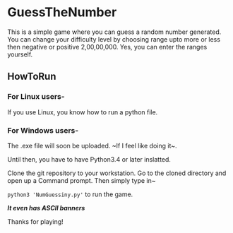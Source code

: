 # GuessTheNumber

This is a simple game where you can guess a random number generated.
You can change your difficulty level by choosing range upto more or less then negative or positive 2,00,00,000. 
Yes, you can enter the ranges yourself.

## HowToRun
### For Linux users- 
  If you use Linux, you know how to run a python file.
### For Windows users- 
  The .exe file will soon be uploaded. ~If I feel like doing it~.
  
Until then, you have to have Python3.4 or later inslatted.

Clone the git repository to your workstation. 
Go to the cloned directory and open up a Command prompt.
Then simply type in~ 

`python3 'NumGuessiny.py'`
to run the game. 



***It even has ASCII banners***

Thanks for playing!
